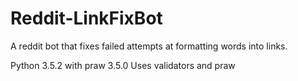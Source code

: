 # Reddit-LinkFixBot
 A reddit bot that fixes failed attempts at formatting words into links.

Python 3.5.2 with praw 3.5.0
Uses validators and praw
